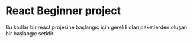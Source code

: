 # React Beginner project

Bu kodlar bir react projesine başlangıç için gerekli olan paketlerden oluşan bir başlangıç setidir.
